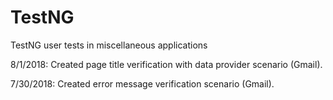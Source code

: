 # TestNG
TestNG user tests in miscellaneous applications

8/1/2018: Created page title verification with data provider scenario (Gmail). 

7/30/2018: Created error message verification scenario (Gmail). 
